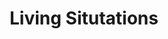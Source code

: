 ---
ee_id: '2211'
site: '1'
type: '2'
url: 2011-137-living-situtations
title: Living Situtations
year: '2011'
display_year: '2011'
medium: 'Geneva Sound System Model XL White, iPod Classic, and 24bit re-mastered recording
  of Beethoven''s Symphony No. 3 in E-Flat Major '
dims: 35 x 99 x 35.5 inches
pitch: Remastered orchestral recording.
ps: For this one, I have remastered - from a 78 - a recording of Beethoven’s Symphony
  No. 3 in E Flat Major (“Eroica”), Op. 55 by the NBC Symphony Orchestra. This original
  source is important, as it seems it is the only way to hear the very famous coughs
  which have been editing out of modern versions of this recording. My newly remastered
  digital file - coughs included - is played on an iPod through a new lifestyle product
  called the XL Model Geneva Lab GenevaSound Stereo.
live_url:
related:
youtube:
related_code:
imgs: living-situations-2011-137-full-database-Team.jpg
subheading:
download: arcangel-living-situtations.mp3
add_credit:
commission:
layout: things-i-made
---